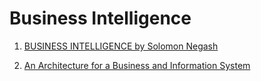 # Business Intelligence

1. [BUSINESS INTELLIGENCE by Solomon Negash ](./Business_Intelligence_by_Solomon_Negash_20_pages.pdf)

2. [An Architecture for a Business and Information System](./An_Architecture_for_a_Business_and_Information_System_21_pages.pdf)
